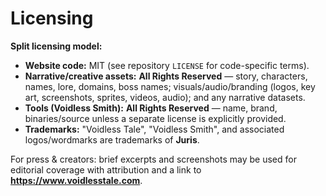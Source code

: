 # Licensing

**Split licensing model:**

- **Website code:** MIT (see repository `LICENSE` for code-specific terms).  
- **Narrative/creative assets:** **All Rights Reserved** — story, characters, names, lore, domains, boss names; visuals/audio/branding (logos, key art, screenshots, sprites, videos, audio); and any narrative datasets.  
- **Tools (Voidless Smith):** **All Rights Reserved** — name, brand, binaries/source unless a separate license is explicitly provided.  
- **Trademarks:** "Voidless Tale", "Voidless Smith", and associated logos/wordmarks are trademarks of **Juris**.

For press & creators: brief excerpts and screenshots may be used for editorial coverage with attribution and a link to **https://www.voidlesstale.com**.
